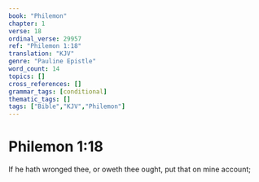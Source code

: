 ```yaml
---
book: "Philemon"
chapter: 1
verse: 18
ordinal_verse: 29957
ref: "Philemon 1:18"
translation: "KJV"
genre: "Pauline Epistle"
word_count: 14
topics: []
cross_references: []
grammar_tags: [conditional]
thematic_tags: []
tags: ["Bible","KJV","Philemon"]
---
```


# Philemon 1:18

If he hath wronged thee, or oweth thee ought, put that on mine account;
